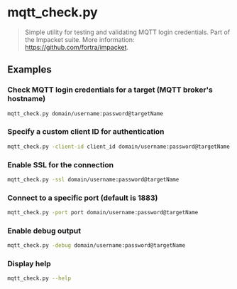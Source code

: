 # mqtt_check.py

> Simple utility for testing and validating MQTT login credentials. Part of the Impacket suite. More information: <https://github.com/fortra/impacket>.

## Examples

### Check MQTT login credentials for a target (MQTT broker's hostname)

```bash
mqtt_check.py domain/username:password@targetName
```

### Specify a custom client ID for authentication

```bash
mqtt_check.py -client-id client_id domain/username:password@targetName
```

### Enable SSL for the connection

```bash
mqtt_check.py -ssl domain/username:password@targetName
```

### Connect to a specific port (default is 1883)

```bash
mqtt_check.py -port port domain/username:password@targetName
```

### Enable debug output

```bash
mqtt_check.py -debug domain/username:password@targetName
```

### Display help

```bash
mqtt_check.py --help
```
